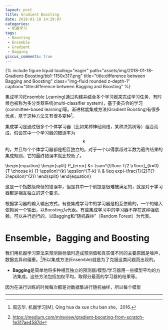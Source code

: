 ```yaml
---
layout: post
title: Gradient Boosting
date: 2018-01-18 14:29:07
categories:
 - 机器学习
tags:
 - Boosting
 - Ensemble
 - Gradient
 - Bagging
giscus_comments: true
---
```


<div class="row">
    <div class="col-sm mt-3 mt-md-0">
        {% include figure.liquid loading="eager" path="assets/img/2018-01-18-Gradient-Boosting/bb1-1150x317.png" title="title:difference between Bagging and Boosting" class="img-fluid rounded z-depth-1" caption="title:difference between Bagging and Boosting" %}
    </div>
</div>

集成学习(Ensemble Learning)通过构建并结合多个学习器来完成学习任务，有时候也被称为多分类器系统(multi-classifier system)，基于委员会的学习(committee-based learning)等。渐进梯度集成方法(Gradient Boosting)有很多优点，基于这种方法又有很多变种[^1]。
<!-- more -->

集成学习是通过很多个个体学习器（比如某种神经网络，某种决策树等）组合而成，假设其中一个学习器的错误率为$$\epsilon$$的，并且每个个体学习器都是相互独立的。对于一个以得票超过半数为最终结果的集成规则，它的最终错误率就比较低了。

\begin{equation}
\begin{split}
P\_{error} &= \sum^{\lfloor T/2 \rfloor}\_{k=0}{T \choose k} (1-\epsilon)^{k} \epsilon^{T-k} \\\\ & \leq exp(-\frac{1}{2}T(1-2\epsilon)^{2})
\end{split}
\end{equation}

这是一个指数级降低的错误率，但是其中一个前提是很难被满足的，就是对于学习器都是相互独立的这个要求。

根据学习器的输入输出方式，有些集成学习中的学习器是相互依赖的，一个的输入依赖另一个输出，以Boosting为代表。有些集成学习中的学习器不存在这种强依赖，可以并行运行的，以Bagging和“随机森林”（Random Forest）为代表。

# Ensemble，Bagging and Boosting #

我们用机器学习算法来预测目标值时造成预测值和真实值不同的主要原因是噪声，数据变异和偏重。[^3]所以集成方法(Ensemble)就是为了克服这类问题而出现的。

- **Bagging**是简单地将多种相互独立的预测器/模型/学习器用一些模型平均的方法集成。这些方法包括加权平均，取得分最高的学习器的结果等。

因为在进行训练的时候每次都是对数据集进行随机抽样，所以每个模型


---

[^1]: 周志华. 机器学习[M]. Qing hua da xue chu ban she，2016.
[^3]: <https://medium.com/mlreview/gradient-boosting-from-scratch-1e317ae4587d>